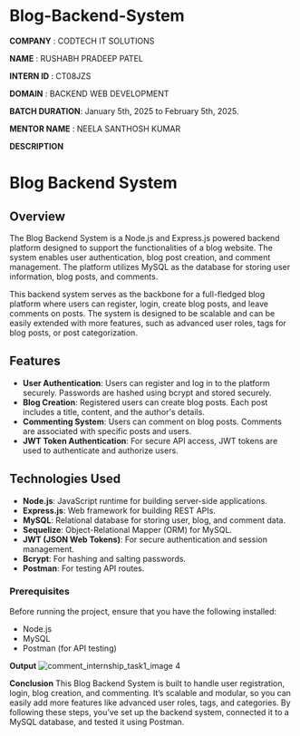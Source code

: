# Blog-Backend-System

**COMPANY** : CODTECH IT SOLUTIONS

**NAME** : RUSHABH PRADEEP PATEL

**INTERN ID** : CT08JZS

**DOMAIN** : BACKEND WEB DEVELOPMENT

**BATCH DURATION**: January 5th, 2025 to February 5th, 2025.

**MENTOR NAME** : NEELA SANTHOSH KUMAR

**DESCRIPTION**
# Blog Backend System

## Overview

The Blog Backend System is a Node.js and Express.js powered backend platform designed to support the functionalities of a blog website. The system enables user authentication, blog post creation, and comment management. The platform utilizes MySQL as the database for storing user information, blog posts, and comments. 

This backend system serves as the backbone for a full-fledged blog platform where users can register, login, create blog posts, and leave comments on posts. The system is designed to be scalable and can be easily extended with more features, such as advanced user roles, tags for blog posts, or post categorization.

## Features

- **User Authentication**: Users can register and log in to the platform securely. Passwords are hashed using bcrypt and stored securely.
- **Blog Creation**: Registered users can create blog posts. Each post includes a title, content, and the author's details.
- **Commenting System**: Users can comment on blog posts. Comments are associated with specific posts and users.
- **JWT Token Authentication**: For secure API access, JWT tokens are used to authenticate and authorize users.
  
## Technologies Used

- **Node.js**: JavaScript runtime for building server-side applications.
- **Express.js**: Web framework for building REST APIs.
- **MySQL**: Relational database for storing user, blog, and comment data.
- **Sequelize**: Object-Relational Mapper (ORM) for MySQL.
- **JWT (JSON Web Tokens)**: For secure authentication and session management.
- **Bcrypt**: For hashing and salting passwords.
- **Postman**: For testing API routes.


### Prerequisites

Before running the project, ensure that you have the following installed:

- Node.js
- MySQL
- Postman (for API testing)


**Output**
![comment_internship_task1_image 4](https://github.com/user-attachments/assets/ec067b88-e84e-43af-a656-580857f9d4f0)



**Conclusion**
This Blog Backend System is built to handle user registration, login, blog creation, and commenting. It’s scalable and modular, so you can easily add more features like advanced user roles, tags, and categories. By following these steps, you’ve set up the backend system, connected it to a MySQL database, and tested it using Postman.
